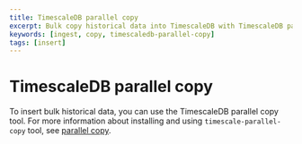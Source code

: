 ```yaml
---
title: TimescaleDB parallel copy
excerpt: Bulk copy historical data into TimescaleDB with TimescaleDB parallel copy
keywords: [ingest, copy, timescaledb-parallel-copy]
tags: [insert]
---
```


# TimescaleDB parallel copy

To insert bulk historical data, you can use the TimescaleDB parallel copy tool.
For more information about installing and using `timescale-parallel-copy` tool,
see [parallel copy][parallel-copy].

[parallel-copy]: /timescaledb/:currentVersion:/how-to-guides/tooling/about-timescaledb-parallel-copy